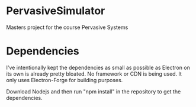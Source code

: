 # PervasiveSimulator
Masters project for the course Pervasive Systems

# Dependencies
I've intentionally kept the dependencies as small as possible as Electron on its own is already pretty bloated. No framework or CDN is being used. It only uses Electron-Forge for building purposes.

Download Nodejs and then run "npm install" in the repository to get the dependencies.
